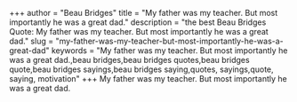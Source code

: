+++
author = "Beau Bridges"
title = "My father was my teacher. But most importantly he was a great dad."
description = "the best Beau Bridges Quote: My father was my teacher. But most importantly he was a great dad."
slug = "my-father-was-my-teacher-but-most-importantly-he-was-a-great-dad"
keywords = "My father was my teacher. But most importantly he was a great dad.,beau bridges,beau bridges quotes,beau bridges quote,beau bridges sayings,beau bridges saying,quotes, sayings,quote, saying, motivation"
+++
My father was my teacher. But most importantly he was a great dad.
